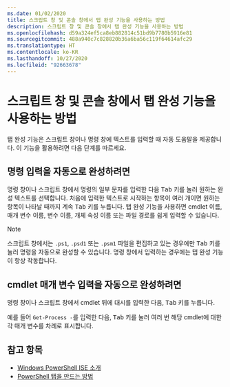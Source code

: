 ```yaml
---
ms.date: 01/02/2020
title: 스크립트 창 및 콘솔 창에서 탭 완성 기능을 사용하는 방법
description: 스크립트 창 및 콘솔 창에서 탭 완성 기능을 사용하는 방법
ms.openlocfilehash: d59a324ef5ca8eb882814c51bd9b7780b5916e81
ms.sourcegitcommit: 488a940c7c828820b36a6ba56c119f64614afc29
ms.translationtype: HT
ms.contentlocale: ko-KR
ms.lasthandoff: 10/27/2020
ms.locfileid: "92663678"
---
```

# <a name="how-to-use-tab-completion-in-the-script-pane-and-console-pane"></a>스크립트 창 및 콘솔 창에서 탭 완성 기능을 사용하는 방법

탭 완성 기능은 스크립트 창이나 명령 창에 텍스트를 입력할 때 자동 도움말을 제공합니다. 이 기능을 활용하려면 다음 단계를 따르세요.

## <a name="to-automatically-complete-a-command-entry"></a>명령 입력을 자동으로 완성하려면

명령 창이나 스크립트 창에서 명령의 일부 문자를 입력한 다음 <kbd>Tab</kbd> 키를 눌러 원하는 완성 텍스트를 선택합니다. 처음에 입력한 텍스트로 시작하는 항목이 여러 개이면 원하는 항목이 나타날 때까지 계속 <kbd>Tab</kbd> 키를 누릅니다. 탭 완성 기능을 사용하면 cmdlet 이름, 매개 변수 이름, 변수 이름, 개체 속성 이름 또는 파일 경로를 쉽게 입력할 수 있습니다.

> [!NOTE]
> 스크립트 창에서는 `.ps1`, `.psd1` 또는 `.psm1` 파일을 편집하고 있는 경우에만 <kbd>Tab</kbd> 키를 눌러 명령을 자동으로 완성할 수 있습니다. 명령 창에서 입력하는 경우에는 탭 완성 기능이 항상 작동합니다.

## <a name="to-automatically-complete-a-cmdlet-parameter-entry"></a>cmdlet 매개 변수 입력을 자동으로 완성하려면

명령 창이나 스크립트 창에서 cmdlet 뒤에 대시를 입력한 다음, <kbd>Tab</kbd> 키를 누릅니다.

예를 들어 `Get-Process -`를 입력한 다음, <kbd>Tab</kbd> 키를 눌러 여러 번 해당 cmdlet에 대한 각 매개 변수를 차례로 표시합니다.

## <a name="see-also"></a>참고 항목

- [Windows PowerShell ISE 소개](Introducing-the-Windows-PowerShell-ISE.md)
- [PowerShell 탭을 만드는 방법](How-to-Create-a-PowerShell-Tab-in-Windows-PowerShell-ISE.md)

